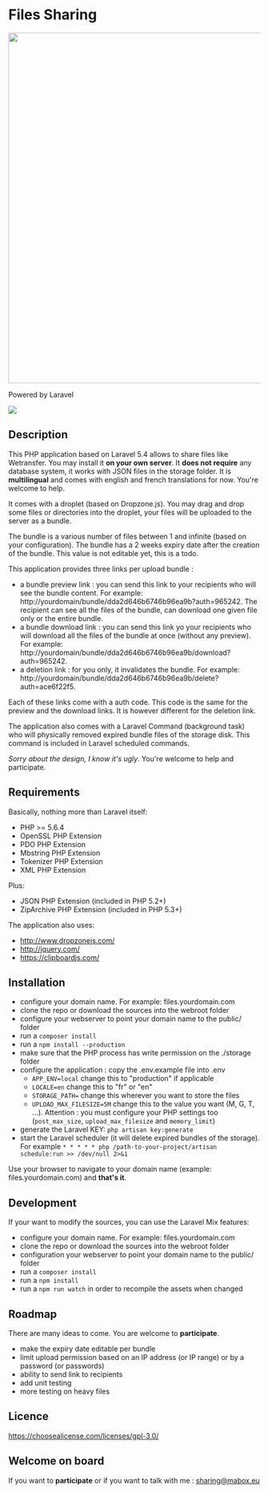 # Files Sharing

<p align="center"><img src="https://github.com/axeloz/filesharing/raw/master/public/img/capture.png" width="700" /></p>

Powered by Laravel
<p><img src="https://laravel.com/assets/img/components/logo-laravel.svg"></p>

## Description

This PHP application based on Laravel 5.4 allows to share files like Wetransfer. You may install it **on your own server**. It **does not require** any database system, it works with JSON files in the storage folder. It is **multilingual** and comes with english and french translations for now. You're welcome to help.

It comes with a droplet (based on Dropzone.js). You may drag and drop some files or directories into the droplet, your files will be uploaded to the server as a bundle.

The bundle is a various number of files between 1 and infinite (based on your configuration).
The bundle has a 2 weeks expiry date after the creation of the bundle. This value is not editable yet, this is a todo.

This application provides three links per upload bundle :
- a bundle preview link : you can send this link to your recipients who will see the bundle content. For example: http://yourdomain/bundle/dda2d646b6746b96ea9b?auth=965242. The recipient can see all the files of the bundle, can download one given file only or the entire bundle.
- a bundle download link : you can send this link yo your recipients who will download all the files of the bundle at once (without any preview). For example: http://yourdomain/bundle/dda2d646b6746b96ea9b/download?auth=965242.
- a deletion link : for you only, it invalidates the bundle. For example:
http://yourdomain/bundle/dda2d646b6746b96ea9b/delete?auth=ace6f22f5.

Each of these links come with a auth code. This code is the same for the preview and the download links. It is however different for the deletion link.

The application also comes with a Laravel Command (background task) who will physically removed expired bundle files of the storage disk. This command is included in Laravel scheduled commands.

*Sorry about the design, I know it's ugly*. You're welcome to help and participate.

## Requirements

Basically, nothing more than Laravel itself:
- PHP >= 5.6.4
- OpenSSL PHP Extension
- PDO PHP Extension
- Mbstring PHP Extension
- Tokenizer PHP Extension
- XML PHP Extension

Plus:
- JSON PHP Extension (included in PHP 5.2+)
- ZipArchive PHP Extension (included in PHP 5.3+)

The application also uses:
- http://www.dropzonejs.com/
- http://jquery.com/
- https://clipboardjs.com/

## Installation

- configure your domain name. For example: files.yourdomain.com
- clone the repo or download the sources into the webroot folder
- configure your webserver to point your domain name to the public/ folder
- run a `composer install`
- run a `npm install --production`
- make sure that the PHP process has write permission on the ./storage folder
- configure the application : copy the .env.example file into .env
	- `APP_ENV=local` change this to "production" if applicable
	- `LOCALE=en` change this to "fr" or "en"
	- `STORAGE_PATH=` change this wherever you want to store the files
	- `UPLOAD_MAX_FILESIZE=5M` change this to the value you want (M, G, T, ...). Attention : you must configure your PHP settings too (`post_max_size`, `upload_max_filesize` and `memory_limit`)
- generate the Laravel KEY: `php artisan key:generate`
- start the Laravel scheduler (it will delete expired bundles of the storage). For example `* * * * * php /path-to-your-project/artisan schedule:run >> /dev/null 2>&1`

Use your browser to navigate to your domain name (example: files.yourdomain.com) and **that's it**.

## Development

If your want to modify the sources, you can use the Laravel Mix features:
- configure your domain name. For example: files.yourdomain.com
- clone the repo or download the sources into the webroot folder
- configuration your webserver to point your domain name to the public/ folder
- run a `composer install`
- run a `npm install`
- run a `npm run watch` in order to recompile the assets when changed

## Roadmap

There are many ideas to come. You are welcome to **participate**.
- make the expiry date editable per bundle
- limit upload permission based on an IP address (or IP range) or by a password (or passwords)
- ability to send link to recipients
- add unit testing
- more testing on heavy files

## Licence

https://choosealicense.com/licenses/gpl-3.0/

## Welcome on board

If you want to **participate** or if you want to talk with me : sharing@mabox.eu
